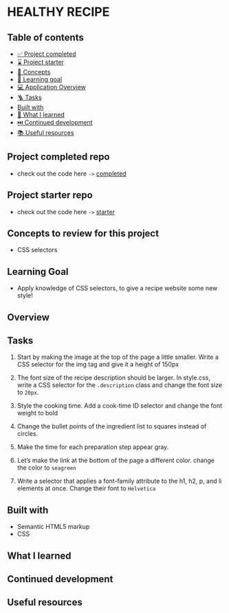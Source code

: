 # HEALTHY RECIPE

## Table of contents

- [✅ Project completed](#project-completed-repo)
- [⌛️ Project starter](#project-starter-repo)
- [🧩 Concepts](#concepts-to-review-for-this-project)
- [🎯 Learning goal](#learning-goal)
- [💻 Application Overview](#overview)
- [🪜 Tasks](#tasks)
- [Built with](#built-with)
- [📕 What I learned](#what-i-learned)
- [⏭️ Continued development](#continued-development)
- [📚 Useful resources](#useful-resources)

## Project completed repo

- check out the code here `->` [completed](https://github.com/hermkan/code-journey-css/tree/main/01-healthy-recipe/completed)

## Project starter repo

- check out the code here `->` [starter](https://github.com/hermkan/code-journey-css/tree/main/01-healthy-recipe/starter)

## Concepts to review for this project

- CSS selectors

## Learning Goal

- Apply knowledge of CSS selectors, to give a recipe website some new style!

## Overview

## Tasks

1. Start by making the image at the top of the page a little smaller. Write a CSS selector for the img tag and give it a height of 150px

2. The font size of the recipe description should be larger. In style.css, write a CSS selector for the `.description` class and change the font size to `20px`.

3. Style the cooking time. Add a cook-time ID selector and change the font weight to bold

4. Change the bullet points of the ingredient list to squares instead of circles.

5. Make the time for each preparation step appear gray.

6. Let’s make the link at the bottom of the page a different color. change the color to `seagreen`

7. Write a selector that applies a font-family attribute to the h1, h2, p, and li elements at once. Change their font to `Helvetica`

## Built with

- Semantic HTML5 markup
- CSS

## What I learned

## Continued development

## Useful resources

